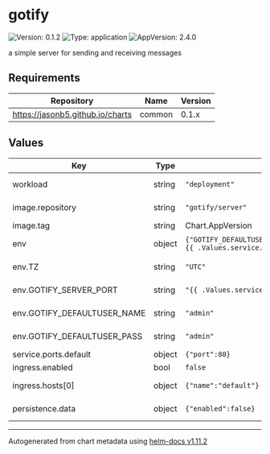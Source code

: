 # gotify

![Version: 0.1.2](https://img.shields.io/badge/Version-0.1.2-informational?style=flat-square) ![Type: application](https://img.shields.io/badge/Type-application-informational?style=flat-square) ![AppVersion: 2.4.0](https://img.shields.io/badge/AppVersion-2.4.0-informational?style=flat-square)

a simple server for sending and receiving messages

## Requirements

| Repository | Name | Version |
|------------|------|---------|
| https://jasonb5.github.io/charts | common | 0.1.x |

## Values

| Key | Type | Default | Description |
|-----|------|---------|-------------|
| workload | string | `"deployment"` | Workload type |
| image.repository | string | `"gotify/server"` | Image repository |
| image.tag | string | Chart.AppVersion | Image tag |
| env | object | `{"GOTIFY_DEFAULTUSER_NAME":"admin","GOTIFY_DEFAULTUSER_PASS":"admin","GOTIFY_SERVER_PORT":"{{ .Values.service.ports.default.port }}","TZ":"UTC"}` | Environment variables |
| env.TZ | string | `"UTC"` | Set the timezone |
| env.GOTIFY_SERVER_PORT | string | `"{{ .Values.service.ports.default.port }}"` | Default server port |
| env.GOTIFY_DEFAULTUSER_NAME | string | `"admin"` | Default username |
| env.GOTIFY_DEFAULTUSER_PASS | string | `"admin"` | Default password |
| service.ports.default | object | `{"port":80}` | Default port |
| ingress.enabled | bool | `false` |  |
| ingress.hosts[0] | object | `{"name":"default"}` | Default ingress |
| persistence.data | object | `{"enabled":false}` | Configuration mount |

----------------------------------------------
Autogenerated from chart metadata using [helm-docs v1.11.2](https://github.com/norwoodj/helm-docs/releases/v1.11.2)
